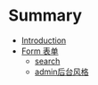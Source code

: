 # Summary

* [Introduction](README.md)
* [Form 表单](chapter1.md)
    * [search](search.md)
    * [admin后台风格](admin后台分格.md)

